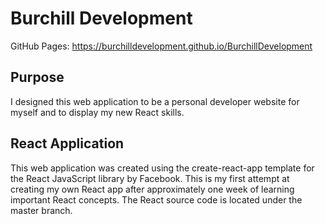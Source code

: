 # Burchill Development
GitHub Pages: https://burchilldevelopment.github.io/BurchillDevelopment
## Purpose
I designed this web application to be a personal developer website for myself and to display my new React skills. 
## React Application
This web application was created using the create-react-app template for the React JavaScript library by Facebook. This is my first attempt at creating my own React app after approximately one week of learning important React concepts. The React source code is located under the master branch.
